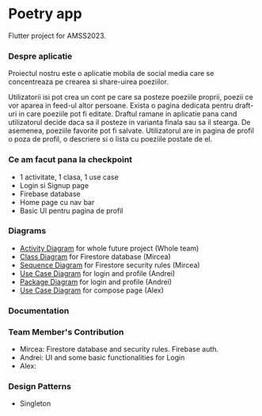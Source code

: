 # Poetry app

Flutter project for AMSS2023.

### Despre aplicatie
Proiectul nostru este o aplicatie mobila de social media care se concentreaza pe crearea si share-uirea poeziilor.

Utilizatorii isi pot crea un cont pe care sa posteze poeziile proprii, poezii ce vor aparea in feed-ul altor persoane. 
Exista o pagina dedicata pentru draft-uri in care poeziile pot fi editate. Draftul ramane in aplicatie pana cand utilizatorul decide daca sa il posteze in varianta finala sau sa il stearga. 
De asemenea, poeziile favorite pot fi salvate. 
Utilizatorul are in pagina de profil o poza de profil, o descriere si o lista cu poeziile postate de el.

### Ce am facut pana la checkpoint

- 1 activitate, 1 clasa, 1 use case
- Login si Signup page
- Firebase database
- Home page cu nav bar
- Basic UI pentru pagina de profil

### Diagrams
- [Activity Diagram](https://github.com/NacuAndrei/Poems_App/blob/main/ActivityDiagram_WholeProject.jpeg) for whole future project (Whole team)
- [Class Diagram](https://github.com/NacuAndrei/Poems_App/blob/main/backend.md) for Firestore database (Mircea)
- [Sequence Diagram](https://github.com/NacuAndrei/Poems_App/blob/main/firtestore-rules-sequence-diagram.md) for Firestore security rules (Mircea)
- [Use Case Diagram](https://github.com/NacuAndrei/Poems_App/blob/main/Login%26Profile_UseCase.png) for login and profile (Andrei)
- [Package Diagram](https://github.com/NacuAndrei/Poems_App/blob/main/Login%26Profile_Package.png) for login and profile (Andrei)
- [Use Case Diagram](https://github.com/NacuAndrei/Poems_App/blob/main/Compose%20poem%20use%20case%20diagram.png) for compose page (Alex)

### Documentation

### Team Member's Contribution

- Mircea: Firestore database and security rules. Firebase auth.
- Andrei: UI and some basic functionalities for Login
- Alex:

### Design Patterns

- Singleton
